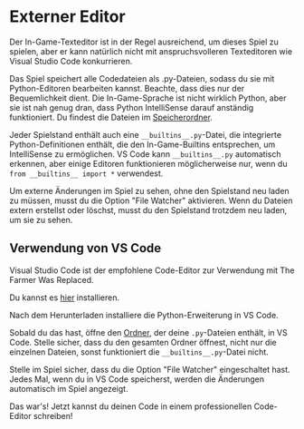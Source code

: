 # Externer Editor
Der In-Game-Texteditor ist in der Regel ausreichend, um dieses Spiel zu spielen, aber er kann natürlich nicht mit anspruchsvolleren Texteditoren wie Visual Studio Code konkurrieren.

Das Spiel speichert alle Codedateien als .py-Dateien, sodass du sie mit Python-Editoren bearbeiten kannst. 
Beachte, dass dies nur der Bequemlichkeit dient. Die In-Game-Sprache ist nicht wirklich Python, aber sie ist nah genug dran, dass Python IntelliSense darauf anständig funktioniert.
Du findest die Dateien im [Speicherordner](persistent_data_path/Saves).

Jeder Spielstand enthält auch eine `__builtins__.py`-Datei, die integrierte Python-Definitionen enthält, die den In-Game-Builtins entsprechen, um IntelliSense zu ermöglichen. 
VS Code kann `__builtins__.py` automatisch erkennen, aber einige Editoren funktionieren möglicherweise nur, wenn du `from __builtins__ import *` verwendest.

Um externe Änderungen im Spiel zu sehen, ohne den Spielstand neu laden zu müssen, musst du die Option "File Watcher" aktivieren. Wenn du Dateien extern erstellst oder löschst, musst du den Spielstand trotzdem neu laden, um sie zu sehen.

## Verwendung von VS Code
Visual Studio Code ist der empfohlene Code-Editor zur Verwendung mit The Farmer Was Replaced.

Du kannst es [hier](https://code.visualstudio.com/download) installieren.

Nach dem Herunterladen installiere die Python-Erweiterung in VS Code.

Sobald du das hast, öffne den [Ordner](persistent_data_path/Saves), der deine `.py`-Dateien enthält, in VS Code. Stelle sicher, dass du den gesamten Ordner öffnest, nicht nur die einzelnen Dateien, sonst funktioniert die `__builtins__.py`-Datei nicht.

Stelle im Spiel sicher, dass du die Option "File Watcher" eingeschaltet hast. Jedes Mal, wenn du in VS Code speicherst, werden die Änderungen automatisch im Spiel angezeigt.

Das war's! Jetzt kannst du deinen Code in einem professionellen Code-Editor schreiben!